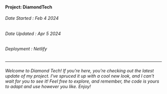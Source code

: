 #### Project: DiamondTech
###### Date Started : Feb 4 2024
###### Date Updated : Apr 5 2024
###### Deployment : Netlify
---
###### Welcome to Diamond Tech! If you're here, you're checking out the latest update of my project. I've spruced it up with a cool new look, and I can't wait for you to see it! Feel free to explore, and remember, the code is yours to adapt and use however you like. Enjoy! ######
